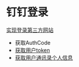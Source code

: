 # 钉钉登录

[实现登录第三方网站](https://open.dingtalk.com/document/orgapp-server/tutorial-obtaining-user-personal-information)

+ 获取AuthCode
+ [获取用户token](https://open.dingtalk.com/document/orgapp-server/obtain-user-token?spm=ding_open_doc.document.0.0.5cf7722fu9sqAm#doc-api-dingtalk-GetUserToken)
+ [获取用户通讯录个人信息](https://open.dingtalk.com/document/orgapp-server/dingtalk-retrieve-user-information?spm=ding_open_doc.document.0.0.5cf7722fu9sqAm#doc-api-dingtalk-GetUser)